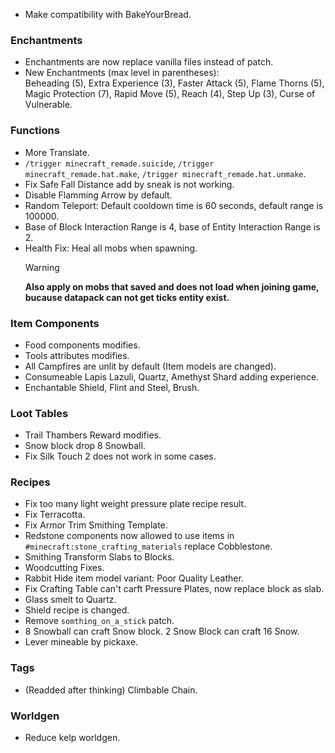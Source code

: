 - Make compatibility with BakeYourBread.

### Enchantments

- Enchantments are now replace vanilla files instead of patch.
- New Enchantments (max level in parentheses):  
  Beheading (5), Extra Experience (3), Faster Attack (5), Flame Thorns (5), Magic Protection (7), Rapid Move (5), Reach (4), Step Up (3), Curse of Vulnerable.

### Functions

- More Translate.
- `/trigger minecraft_remade.suicide`, `/trigger minecraft_remade.hat.make`, `/trigger minecraft_remade.hat.unmake`.
- Fix Safe Fall Distance add by sneak is not working.
- Disable Flamming Arrow by default.
- Random Teleport: Default cooldown time is 60 seconds, default range is 100000.
- Base of Block Interaction Range is 4, base of Entity Interaction Range is 2.
- Health Fix: Heal all mobs when spawning.
  > [!WARNING]  
  > **Also apply on mobs that saved and does not load when joining game, bucause datapack can not get ticks entity exist.**

### Item Components

- Food components modifies.
- Tools attributes modifies.
- All Campfires are unlit by default (Item models are changed).
- Consumeable Lapis Lazuli, Quartz, Amethyst Shard adding experience.
- Enchantable Shield, Flint and Steel, Brush.

### Loot Tables

- Trail Thambers Reward modifies.
- Snow block drop 8 Snowball.
- Fix Silk Touch 2 does not work in some cases.

### Recipes

- Fix too many light weight pressure plate recipe result.
- Fix Terracotta.
- Fix Armor Trim Smithing Template.
- Redstone components now allowed to use items in `#minecraft:stone_crafting_materials` replace Cobblestone.
- Smithing Transform Slabs to Blocks.
- Woodcutting Fixes.
- Rabbit Hide item model variant: Poor Quality Leather.
- Fix Crafting Table can't carft Pressure Plates, now replace block as slab.
- Glass smelt to Quartz.
- Shield recipe is changed.
- Remove `somthing_on_a_stick` patch.
- 8 Snowball can craft Snow block. 2 Snow Block can craft 16 Snow.
- Lever mineable by pickaxe.

### Tags

- (Readded after thinking) Climbable Chain.

### Worldgen

- Reduce kelp worldgen.
